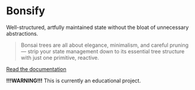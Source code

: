 # Bonsify

Well-structured, artfully maintained state without the bloat of unnecessary abstractions.

> Bonsai trees are all about elegance, minimalism, and careful pruning — strip your state management down to its essential tree structure with just one primitive, reactive.

[Read the documentation](./docs/01_a_single_primitive.md)

**!!!WARNING!!!** This is currently an educational project.
